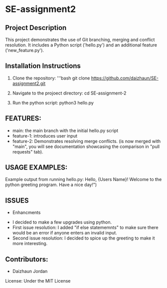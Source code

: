  # SE-assignment2

## Project Description
This project demonstrates the use of Git branching, merging and conflict resolution.
It includes a Python script ('hello.py') and an additional feature ('new_feature.py').

## Installation Instructions
1. Clone the repository:
'''bash
git clone https://github.com/daizhaun/SE-assignment2.git

2. Navigate to the projoect directory: 
cd SE-assignment-2

3. Run the python script:
python3 hello.py

## FEATURES:
* main: the main branch with the initial hello.py script
* feature-1: introduces user input
* feature-2: Demonstrates resolving merge conflicts. (is now merged with "main", you will see
documentation showcasing the comparison in "pull requests" tab).

## USAGE EXAMPLES:
Example output from running hello.py:
Hello, {Users Name}! Welcome to the python greeting program. Have a nice day!")

## ISSUES
* Enhancments
- I decided to make a few upgrades using python.
- First issue resolution: I added "if else statememnts" to make sure there would be an error if anyone enters an invalid input.
- Second issue resolution: I decided to spice up the greeting to make it more interesting. 

## Contributors:
- Daizhaun Jordan

License: Under the MIT License
